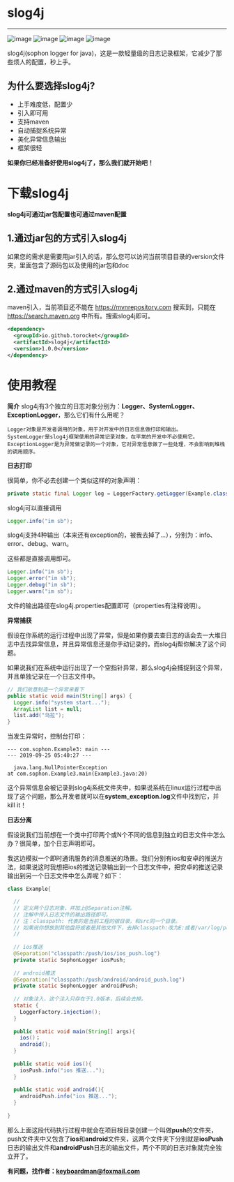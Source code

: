 # slog4j

--------------

![image](https://github.com/torocket/slog4j/blob/master/label/java.svg)
![image](https://github.com/torocket/slog4j/blob/master/label/codesize.svg)
![image](https://github.com/torocket/slog4j/blob/master/label/codeline.svg)
![image](https://github.com/torocket/slog4j/blob/master/label/version.svg)

slog4j(sophon logger for java)，这是一款轻量级的日志记录框架，它减少了那些烦人的配置，秒上手。

## 为什么要选择slog4j?

- 上手难度低，配置少
- 引入即可用
- 支持maven
- 自动捕捉系统异常
- 美化异常信息输出
- 框架很轻

**如果你已经准备好使用slog4j了，那么我们就开始吧！**

# 下载slog4j

**slog4j可通过jar包配置也可通过maven配置**

## 1.通过jar包的方式引入slog4j

如果您的需求是需要用jar引入的话，那么您可以访问当前项目目录的version文件夹，里面包含了源码包以及使用的jar包和doc

## 2.通过maven的方式引入slog4j

maven引入，当前项目还不能在 https://mvnrepository.com 搜索到，只能在 https://search.maven.org 中所有。搜索slog4j即可。

```xml
<dependency>
  <groupId>io.github.torocket</groupId>
  <artifactId>slog4j</artifactId>
  <version>1.0.0</version>
</dependency>
```

# 使用教程

**简介**
slog4j有3个独立的日志对象分别为：**Logger、SystemLogger、ExceptionLogger**，那么它们有什么用呢？

    Logger对象是开发者调用的对象，用于对开发中的日志信息做打印和输出。
    SystemLogger是slog4j框架使用的异常记录对象，在平常的开发中不必使用它。
    ExceptionLogger是为异常做记录的一个对象，它对异常信息做了一些处理，不会影响到堆栈的调用顺序。
    
**日志打印**

很简单，你不必去创建一个类似这样的对象声明：
```java
private static final Logger log = LoggerFactory.getLogger(Example.class);
```
slog4j可以直接调用
```java
Logger.info("im sb");
```

slog4j支持4种输出（本来还有exception的，被我去掉了...），分别为：info、error、debug、warn。

这些都是直接调用即可。
```java
Logger.info("im sb");
Logger.error("im sb");
Logger.debug("im sb");
Logger.warn("im sb");
```
文件的输出路径在slog4j.properties配置即可（properties有注释说明）。

**异常捕获**

假设在你系统的运行过程中出现了异常，但是如果你要去查日志的话会去一大堆日志中去找异常信息，并且异常信息还是你手动记录的，而slog4j帮你解决了这个问题。

如果说我们在系统中运行出现了一个空指针异常，那么slog4j会捕捉到这个异常，并且单独记录在一个日志文件中。

```java
// 我们故意制造一个异常来看下
public static void main(String[] args) {
  Logger.info("system start...");
  ArrayList list = null;
  list.add("乌拉");
}
```

当发生异常时，控制台打印：

```
--- com.sophon.Example3: main ---
--- 2019-09-25 05:40:27 ---
  
  java.lang.NullPointerException
at com.sophon.Example3.main(Example3.java:20)
```
这个异常信息会被记录到slog4j系统文件夹中，如果说系统在linux运行过程中出现了这个问题，那么开发者就可以在**system_exception.log**文件中找到它，并kill it！

**日志分离**

假设说我们当前想在一个类中打印两个或N个不同的信息到独立的日志文件中怎么办？很简单，加个日志声明即可。

我这边模拟一个即时通讯服务的消息推送的场景。我们分别有ios和安卓的推送方法，如果说这时我想把ios的推送记录输出到一个日志文件中，把安卓的推送记录输出到另一个日志文件中怎么弄呢？如下：

```java
class Example{

  //
  // 定义两个日志对象，并加上@Separation注解。
  // 注解中传入日志文件的输出路径即可。
  // 注：classpath: 代表的是当前工程的根目录，和src同一个目录。
  // 如果说你想放到其他盘符或者是其他文件下，去掉classpath:改为E:或者/var/log/push..即可
  //
  
  // ios推送
  @Separation("classpath:/push/ios/ios_push.log")
  private static SophonLogger iosPush;
  
  // android推送
  @Separation("classpath:/push/android/android_push.log")
  private static SophonLogger androidPush;
  
  // 对象注入，这个注入只存在于1.0版本，后续会去掉。
  static {
    LoggerFactory.injection();
  }
  
  public static void main(String[] args){
    ios()；
    android();
  }
  
  public static void ios(){
    iosPush.info("ios 推送...");
  }
  
  public static void android(){
    androidPush.info("ios 推送...");
  }
  
}
```

那么上面这段代码执行过程中就会在项目根目录创建一个叫做**push**的文件夹，push文件夹中又包含了**ios**和**android**文件夹，这两个文件夹下分别就是**iosPush**日志的输出文件和**androidPush**日志的输出文件，两个不同的日志对象就完全独立开了。

**有问题，找作者：keyboardman@foxmail.com**


